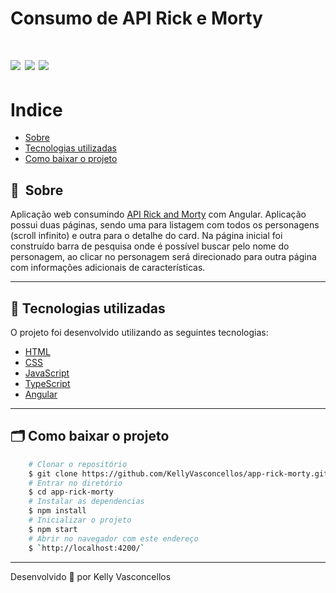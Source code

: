 # Consumo de API Rick e Morty
<h1>
    <img src="public/imagem1.png">
    <img src="public/imagem2.png">
    <img src="public/imagem3.png">
</h1>

# Indice

- [Sobre](#-sobre)
- [Tecnologias utilizadas](#-tecnologias-utilizadas)
- [Como baixar o projeto](#-como-baixar-o-projeto)

## 🔖&nbsp; Sobre
Aplicação web consumindo [API Rick and Morty](https://rickandmortyapi.com/) com Angular.
Aplicação possui duas páginas, sendo uma para listagem com todos os personagens (scroll infinito) e outra para o detalhe do card.
Na página inicial foi construído barra de pesquisa onde é possível buscar pelo nome do personagem, ao clicar no personagem será direcionado para outra página com informações adicionais de características.

---

## 🚀 Tecnologias utilizadas

O projeto foi desenvolvido utilizando as seguintes tecnologias:

- [HTML](https://developer.mozilla.org/pt-BR/docs/Web/HTML)
- [CSS](https://developer.mozilla.org/pt-BR/docs/Web/CSS)
- [JavaScript](https://developer.mozilla.org/pt-BR/docs/Web/JavaScript)
- [TypeScript](https://www.typescriptlang.org/)
- [Angular](https://angular.io/)

---

## 🗂 Como baixar o projeto

```bash
    # Clonar o repositório
    $ git clone https://github.com/KellyVasconcellos/app-rick-morty.git
    # Entrar no diretório
    $ cd app-rick-morty
    # Instalar as dependencias
    $ npm install
    # Inicializar o projeto
    $ npm start
    # Abrir no navegador com este endereço
    $ `http://localhost:4200/`

```

---

Desenvolvido 💜 por Kelly Vasconcellos
